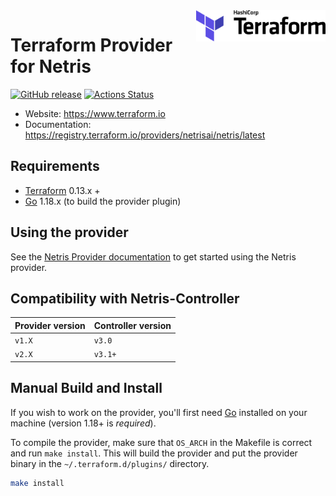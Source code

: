 <a href="https://terraform.io">
    <img src=".github/terraform_logo.svg" alt="Terraform logo" title="Terraform" align="right" height="50" />
</a>

# Terraform Provider for Netris

[![GitHub release](https://img.shields.io/github/tag/netrisai/terraform-provider-netris.svg?label=release)](https://github.com/netrisai/terraform-provider-netris/releases/latest)
[![Actions Status](https://github.com/netrisai/terraform-provider-netris/workflows/release/badge.svg)](https://github.com/netrisai/terraform-provider-netris/actions)
- Website: https://www.terraform.io
- Documentation: https://registry.terraform.io/providers/netrisai/netris/latest

Requirements
------------

-	[Terraform](https://www.terraform.io/downloads.html) 0.13.x +
-	[Go](https://golang.org/doc/install) 1.18.x (to build the provider plugin)

Using the provider
----------------------

See the [Netris Provider documentation](https://registry.terraform.io/providers/netrisai/netris/latest/docs) to get started using the Netris provider.

Compatibility with Netris-Controller
------------------------------------
  | Provider version | Controller version |
  | -----------------| -------------------|
  | `v1.X`           | `v3.0`             |
  | `v2.X`           | `v3.1+`            |


Manual Build and Install
------------
If you wish to work on the provider, you'll first need [Go](http://www.golang.org) installed on your machine (version 1.18+ is *required*).

To compile the provider, make sure that `OS_ARCH` in the Makefile is correct and run `make install`. This will build the provider and put the provider binary in the `~/.terraform.d/plugins/` directory.

```sh
make install
```
